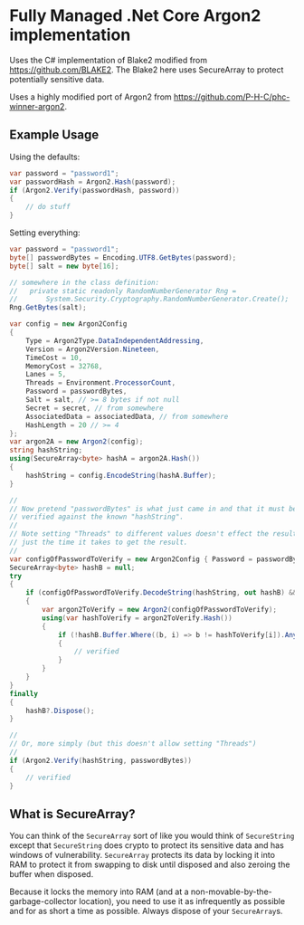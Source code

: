 # Fully Managed .Net Core Argon2 implementation

Uses the C# implementation of Blake2 modified from https://github.com/BLAKE2.
The Blake2 here uses SecureArray to protect potentially sensitive data.

Uses a highly modified port of Argon2 from https://github.com/P-H-C/phc-winner-argon2.

## Example Usage

Using the defaults:

```csharp
var password = "password1";
var passwordHash = Argon2.Hash(password);
if (Argon2.Verify(passwordHash, password))
{
    // do stuff
}
```

Setting everything:

```csharp
var password = "password1";
byte[] passwordBytes = Encoding.UTF8.GetBytes(password);
byte[] salt = new byte[16];

// somewhere in the class definition:
//   private static readonly RandomNumberGenerator Rng = 
//       System.Security.Cryptography.RandomNumberGenerator.Create();
Rng.GetBytes(salt); 

var config = new Argon2Config
{
    Type = Argon2Type.DataIndependentAddressing,
    Version = Argon2Version.Nineteen,
    TimeCost = 10,
    MemoryCost = 32768,
    Lanes = 5,
    Threads = Environment.ProcessorCount,
    Password = passwordBytes,
    Salt = salt, // >= 8 bytes if not null
    Secret = secret, // from somewhere
    AssociatedData = associatedData, // from somewhere
    HashLength = 20 // >= 4
};
var argon2A = new Argon2(config);
string hashString;
using(SecureArray<byte> hashA = argon2A.Hash())
{
    hashString = config.EncodeString(hashA.Buffer);
}

//
// Now pretend "passwordBytes" is what just came in and that it must be
// verified against the known "hashString".
//
// Note setting "Threads" to different values doesn't effect the result,
// just the time it takes to get the result.
//
var configOfPasswordToVerify = new Argon2Config { Password = passwordBytes, Threads = 1 };
SecureArray<byte> hashB = null;
try
{
    if (configOfPasswordToVerify.DecodeString(hashString, out hashB) && hashB != null)
    {
        var argon2ToVerify = new Argon2(configOfPasswordToVerify);
        using(var hashToVerify = argon2ToVerify.Hash())
        {
            if (!hashB.Buffer.Where((b, i) => b != hashToVerify[i]).Any())
            {
                // verified
            }
        }
    }
}
finally
{
    hashB?.Dispose();
}

//
// Or, more simply (but this doesn't allow setting "Threads")
//
if (Argon2.Verify(hashString, passwordBytes))
{
    // verified
}

```

## What is SecureArray?

You can think of the `SecureArray` sort of like you would think of
`SecureString` except that `SecureString` does crypto to protect 
its sensitive data and has windows of vulnerability. `SecureArray`
protects its data by locking it into RAM to protect it from swapping
to disk until disposed and also zeroing the buffer when disposed.

Because it locks the memory into RAM (and at a
non-movable-by-the-garbage-collector location), you need to use it
as infrequently as possible and for as short a time as possible.
Always dispose of your `SecureArray`s.
